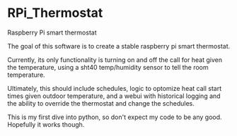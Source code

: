 # RPi_Thermostat
Raspberry Pi smart thermostat

The goal of this software is to create a stable raspberry pi smart thermostat.

Currently, its only functionality is turning on and off the call for heat given the temperature, using a sht40 temp/humidity sensor to tell the room temperature.

Ultimately, this should include schedules, logic to optomize heat call start times given outdoor temperature, and a webui with historical logging and the ability to override the thermostat and change the schedules. 

This is my first dive into python, so don't expect my code to be any good. Hopefully it works though.